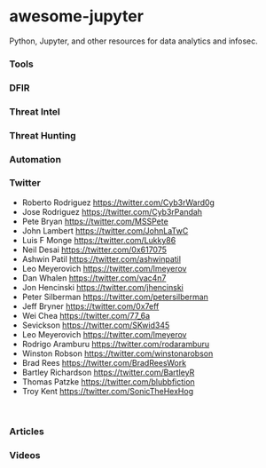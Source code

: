 # awesome-jupyter

Python, Jupyter, and other resources for data analytics and infosec.

### Tools

### DFIR

### Threat Intel

### Threat Hunting

### Automation

### Twitter
- Roberto Rodriguez https://twitter.com/Cyb3rWard0g
- Jose Rodriguez https://twitter.com/Cyb3rPandah
- Pete Bryan https://twitter.com/MSSPete
- John Lambert https://twitter.com/JohnLaTwC
- Luis F Monge https://twitter.com/Lukky86
- Neil Desai https://twitter.com/0x617075
- Ashwin Patil https://twitter.com/ashwinpatil
- Leo Meyerovich https://twitter.com/lmeyerov
- Dan Whalen https://twitter.com/vac4n7
- Jon Hencinski https://twitter.com/jhencinski
- Peter Silberman https://twitter.com/petersilberman
- Jeff Bryner https://twitter.com/0x7eff
- Wei Chea https://twitter.com/77_6a
- Sevickson https://twitter.com/SKwid345
- Leo Meyerovich https://twitter.com/lmeyerov
- Rodrigo Aramburu https://twitter.com/rodaramburu
- Winston Robson https://twitter.com/winstonarobson
- Brad Rees https://twitter.com/BradReesWork
- Bartley Richardson https://twitter.com/BartleyR
- Thomas Patzke https://twitter.com/blubbfiction
- Troy Kent https://twitter.com/SonicTheHexHog

<br>

### Articles

### Videos